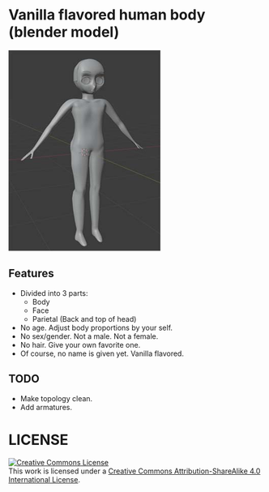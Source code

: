 # Vanilla flavored human body (blender model)

[![.github/image.jpg](.github/image.jpg)](.github/image.jpg)

## Features

- Divided into 3 parts:
  - Body
  - Face
  - Parietal (Back and top of head)
- No age. Adjust body proportions by your self.
- No sex/gender. Not a male. Not a female.
- No hair. Give your own favorite one.
- Of course, no name is given yet. Vanilla flavored.

## TODO

- Make topology clean.
- Add armatures.

# LICENSE

<a rel="license" href="http://creativecommons.org/licenses/by-sa/4.0/"><img alt="Creative Commons License" style="border-width:0" src="https://i.creativecommons.org/l/by-sa/4.0/88x31.png" /></a><br />This work is licensed under a <a rel="license" href="http://creativecommons.org/licenses/by-sa/4.0/">Creative Commons Attribution-ShareAlike 4.0 International License</a>.
